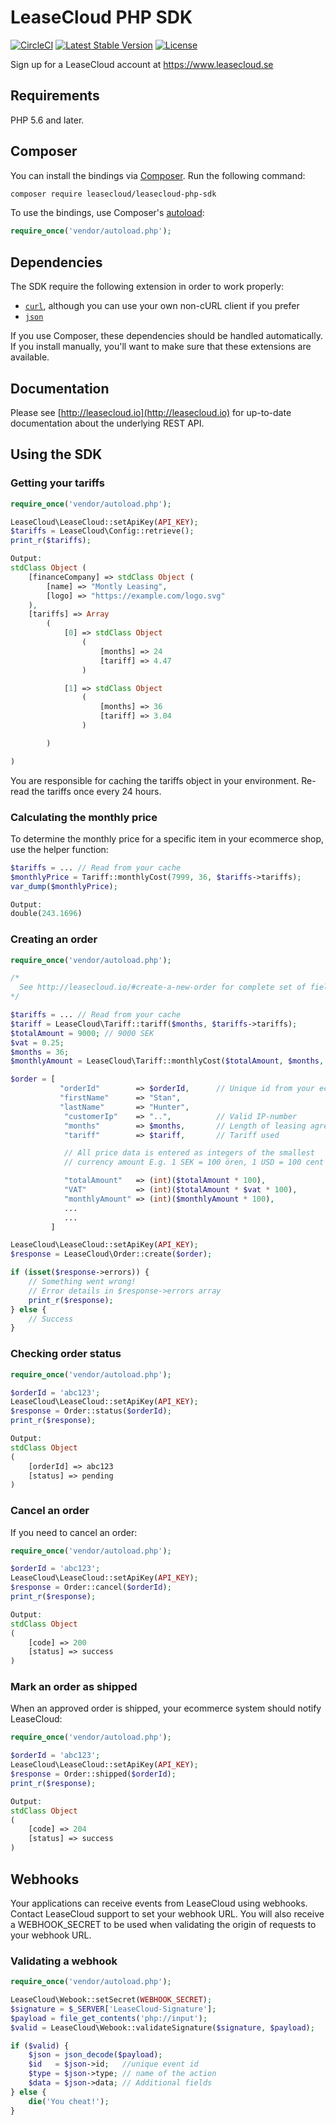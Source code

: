 # LeaseCloud PHP SDK

[![CircleCI](https://circleci.com/gh/LeaseCloud/leasecloud-php-sdk/tree/master.svg?style=shield)](https://circleci.com/gh/LeaseCloud/leasecloud-php-sdk/tree/master) [![Latest Stable Version](https://poser.pugx.org/leasecloud/leasecloud-php-sdk/version)](https://packagist.org/packages/leasecloud/leasecloud-php-sdk) [![License](https://poser.pugx.org/leasecloud/leasecloud-php-sdk/license.svg)](https://packagist.org/leasecloud/leasecloud-php-sdk)


Sign up for a LeaseCloud account at https://www.leasecloud.se

## Requirements

PHP 5.6 and later.

## Composer

You can install the bindings via [Composer](http://getcomposer.org/). Run the following command:

```bash
composer require leasecloud/leasecloud-php-sdk
```

To use the bindings, use Composer's [autoload](https://getcomposer.org/doc/00-intro.md#autoloading):

```php
require_once('vendor/autoload.php');
```

## Dependencies

The SDK require the following extension in order to work properly:

- [`curl`](https://secure.php.net/manual/en/book.curl.php), although you can use your own non-cURL client if you prefer
- [`json`](https://secure.php.net/manual/en/book.json.php)

If you use Composer, these dependencies should be handled automatically. If you install manually, you'll want to make sure that these extensions are available.

## Documentation

Please see [http://leasecloud.io](http://leasecloud.io) for up-to-date documentation about the underlying REST API.

## Using the SDK

### Getting your tariffs


```php
require_once('vendor/autoload.php');

LeaseCloud\LeaseCloud::setApiKey(API_KEY);
$tariffs = LeaseCloud\Config::retrieve();
print_r($tariffs);

Output:
stdClass Object (
    [financeCompany] => stdClass Object (
        [name] => "Montly Leasing",
        [logo] => "https://example.com/logo.svg"
    ),
    [tariffs] => Array
        (
            [0] => stdClass Object
                (
                    [months] => 24
                    [tariff] => 4.47
                )

            [1] => stdClass Object
                (
                    [months] => 36
                    [tariff] => 3.04
                )

        )

)
```
You are responsible for caching the tariffs object in your environment. Re-read the tariffs once every 24 hours.

### Calculating the monthly price

To determine the monthly price for a specific item in your ecommerce shop, use the helper function:

```php
$tariffs = ... // Read from your cache
$monthlyPrice = Tariff::monthlyCost(7999, 36, $tariffs->tariffs);
var_dump($monthlyPrice);

Output:
double(243.1696)
```

### Creating an order

```php
require_once('vendor/autoload.php');

/*
  See http://leasecloud.io/#create-a-new-order for complete set of fields
*/

$tariffs = ... // Read from your cache
$tariff = LeaseCloud\Tariff::tariff($months, $tariffs->tariffs);
$totalAmount = 9000; // 9000 SEK
$vat = 0.25;
$months = 36;
$monthlyAmount = LeaseCloud\Tariff::monthlyCost($totalAmount, $months, $tariffs->tariffs);

$order = [
           "orderId"        => $orderId,      // Unique id from your ecommerce system
           "firstName"      => "Stan",
           "lastName"       => "Hunter",
            "customerIp"    => "..",          // Valid IP-number
            "months"        => $months,       // Length of leasing agreement
            "tariff"        => $tariff,       // Tariff used

            // All price data is entered as integers of the smallest
            // currency amount E.g. 1 SEK = 100 ören, 1 USD = 100 cent

            "totalAmount"   => (int)($totalAmount * 100),
            "VAT"           => (int)($totalAmount * $vat * 100),
            "monthlyAmount" => (int)($monthlyAmount * 100),
            ...
            ...
         ]

LeaseCloud\LeaseCloud::setApiKey(API_KEY);
$response = LeaseCloud\Order::create($order);

if (isset($response->errors)) {
    // Something went wrong!
    // Error details in $response->errors array
    print_r($response);
} else {
    // Success
}

```

### Checking order status

```php
require_once('vendor/autoload.php');

$orderId = 'abc123';
LeaseCloud\LeaseCloud::setApiKey(API_KEY);
$response = Order::status($orderId);
print_r($response);

Output:
stdClass Object
(
    [orderId] => abc123
    [status] => pending
)

```

### Cancel an order

If you need to cancel an order:

```php
require_once('vendor/autoload.php');

$orderId = 'abc123';
LeaseCloud\LeaseCloud::setApiKey(API_KEY);
$response = Order::cancel($orderId);
print_r($response);

Output:
stdClass Object
(
    [code] => 200
    [status] => success
)
```

### Mark an order as shipped

When an approved order is shipped, your ecommerce system should notify LeaseCloud:

```php
require_once('vendor/autoload.php');

$orderId = 'abc123';
LeaseCloud\LeaseCloud::setApiKey(API_KEY);
$response = Order::shipped($orderId);
print_r($response);

Output:
stdClass Object
(
    [code] => 204
    [status] => success
)

```

## Webhooks

Your applications can receive events from LeaseCloud using webhooks. Contact LeaseCloud support to set your webhook URL. You will also receive a WEBHOOK_SECRET to be used when validating the origin of requests to your webhook URL.

### Validating a webhook

```php
require_once('vendor/autoload.php');

LeaseCloud\Webook::setSecret(WEBHOOK_SECRET);
$signature = $_SERVER['LeaseCloud-Signature'];
$payload = file_get_contents('php://input');
$valid = LeaseCloud\Webook::validateSignature($signature, $payload);

if ($valid) {
	$json = json_decode($payload);
	$id   = $json->id;   //unique event id
	$type = $json->type; // name of the action
	$data = $json->data; // Additional fields
} else {
	die('You cheat!');
}

```
